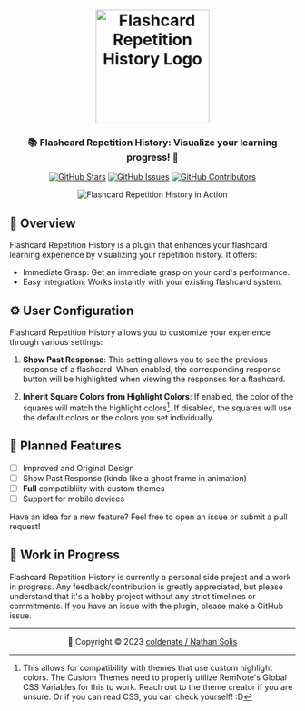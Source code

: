 <h1 align="center">
	<img src="https://raw.githubusercontent.com/coldenate/flashcard-repetition-history/main/public/logo.png" alt="Flashcard Repetition History Logo" height="200px">
</h1>

<h3 align="center">
	📚 Flashcard Repetition History: Visualize your learning progress! 📖
</h3>

<p align="center">
	<a href="https://github.com/coldenate/flashcard-repetition-history/stargazers"><img src="https://img.shields.io/github/stars/coldenate/flashcard-repetition-history?colorA=363a4f&colorB=b7bdf8&style=for-the-badge" alt="GitHub Stars"></a>
	<a href="https://github.com/coldenate/flashcard-repetition-history/issues"><img src="https://img.shields.io/github/issues/coldenate/flashcard-repetition-history?colorA=363a4f&colorB=f5a97f&style=for-the-badge" alt="GitHub Issues"></a>
	<a href="https://github.com/coldenate/flashcard-repetition-history/contributors"><img src="https://img.shields.io/github/contributors/coldenate/flashcard-repetition-history?colorA=363a4f&colorB=a6da95&style=for-the-badge" alt="GitHub Contributors"></a>
</p>

<p align="center">
	<img src="https://raw.githubusercontent.com/coldenate/flashcard-repetition-history/main/assets/preview.gif" alt="Flashcard Repetition History in Action">
</p>

## 🚀 Overview

Flashcard Repetition History is a plugin that enhances your flashcard learning experience by visualizing your repetition history. It offers:

-   Immediate Grasp: Get an immediate grasp on your card's performance.
-   Easy Integration: Works instantly with your existing flashcard system.

## ⚙️ User Configuration

Flashcard Repetition History allows you to customize your experience through various settings:

1. **Show Past Response**: This setting allows you to see the previous response of a flashcard. When enabled, the corresponding response button will be highlighted when viewing the responses for a flashcard.

2. **Inherit Square Colors from Highlight Colors**: If enabled, the color of the squares will match the highlight colors[^1]. If disabled, the squares will use the default colors or the colors you set individually.

## 📅 Planned Features

-   [ ] Improved and Original Design
-   [ ] Show Past Response (kinda like a ghost frame in animation)
-   [ ] **Full** compatibliity with custom themes
-   [ ] Support for mobile devices

Have an idea for a new feature? Feel free to open an issue or submit a pull request!

## 🚧 Work in Progress

Flashcard Repetition History is currently a personal side project and a work in progress. Any feedback/contribution is greatly appreciated, but please understand that it's a hobby project without any strict timelines or commitments. If you have an issue with the plugin, please make a GitHub issue.

[^1]: This allows for compatibility with themes that use custom highlight colors. The Custom Themes need to properly utilize RemNote's Global CSS Variables for this to work. Reach out to the theme creator if you are unsure. Or if you can read CSS, you can check yourself! :D

---

<p align="center">
	📆 Copyright &copy; 2023 <a href="https://github.com/coldenate" target="_blank">coldenate / Nathan Solis</a>
</p>
